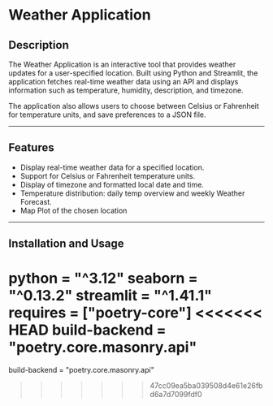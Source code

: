 # Weather Application

## Description
The Weather Application is an interactive tool that provides weather updates for a user-specified location. Built using Python and Streamlit, the application fetches real-time weather data using an API and displays information such as temperature, humidity, description, and timezone.

The application also allows users to choose between Celsius or Fahrenheit for temperature units, and save preferences to a JSON file.

---

## Features
- Display real-time weather data for a specified location.
- Support for Celsius or Fahrenheit temperature units.
- Display of timezone and formatted local date and time.
- Temperature distribution: daily temp overview and weekly Weather Forecast.
- Map Plot of the chosen location

---

## Installation and Usage

python = "^3.12"
seaborn = "^0.13.2"
streamlit = "^1.41.1"
requires = ["poetry-core"]
<<<<<<< HEAD
build-backend = "poetry.core.masonry.api"
=======
build-backend = "poetry.core.masonry.api"
>>>>>>> 47cc09ea5ba039508d4e61e26fbd6a7d7099fdf0

